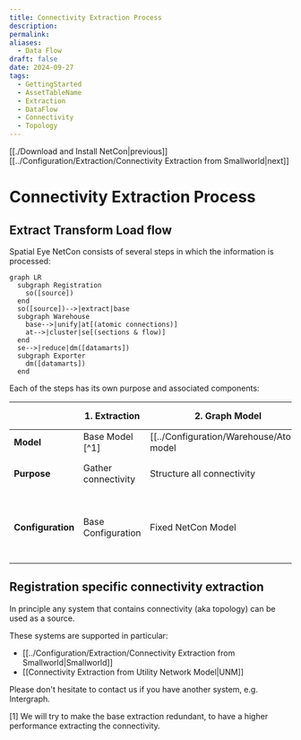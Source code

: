 ```yaml
---
title: Connectivity Extraction Process
description: 
permalink: 
aliases:
  - Data Flow
draft: false
date: 2024-09-27
tags:
  - GettingStarted
  - AssetTableName
  - Extraction
  - DataFlow
  - Connectivity
  - Topology
---
```

[[./Download and Install NetCon|previous]] [[../Configuration/Extraction/Connectivity Extraction from Smallworld|next]]
# Connectivity Extraction Process


## Extract Transform Load flow

Spatial Eye NetCon consists of several steps in which the information is processed:

```mermaid
graph LR
  subgraph Registration
    so([source])
  end
  so([source])-->|extract|base
  subgraph Warehouse
    base-->|unify|at[(atomic connections)]
    at-->|cluster|se[(sections & flow)]
  end
  se-->|reduce|dm([datamarts])
  subgraph Exporter
    dm([datamarts])
  end
```

Each of the steps has its own purpose and associated components:

|                   | 1. Extraction       | 2. Graph Model             | 3. Section graph(s)                                                | 4. Data Mart(s)                                                        |
| ----------------- | ------------------- | -------------------------- | ------------------------------------------------------------------ | ---------------------------------------------------------------------- |
| **Model**         | Base Model [^1]     | [[../Configuration/Warehouse/Atomic model|Atomic Model]]           | [[../Configuration/Warehouse/Section Model|Section Model]]                                                  | Derived or Aggregation Model                                           |
| **Purpose**       | Gather connectivity | Structure all connectivity | Performance increase and reason logic                              | Prepare output for specific purpose                                    |
| **Configuration** | Base Configuration  | Fixed NetCon Model         | Fixed Section Model and optional additional sections Configuration | Flow Calculation, CIM, Data Quality, KPI's, etc. export configurations |
## Registration specific connectivity extraction 

In principle any system that contains connectivity (aka topology) can be used as a source.

These systems are supported in particular:
* [[../Configuration/Extraction/Connectivity Extraction from Smallworld|Smallworld]]
* [[Connectivity Extraction from Utility Network Model|UNM]]

Please don't hesitate to contact us if you have another system, e.g. Intergraph.

[1] We will try to make the base extraction redundant, to have a higher performance extracting the connectivity.
